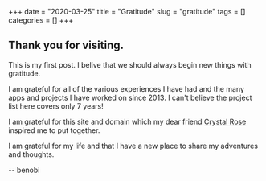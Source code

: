 +++ 
date = "2020-03-25"
title = "Gratitude"
slug = "gratitude" 
tags = []
categories = []
+++

## Thank you for visiting.

This is my first post. I belive that we should always begin new things with gratitude.

I am grateful for all of the various experiences I have had and the many apps and projects I have worked on since 2013. I can't believe the project list here covers only 7 years! 

I am grateful for this site and domain which my dear friend [Crystal Rose](https://www.linkedin.com/in/rosecrystal) inspired me to put together. 

I am grateful for my life and that I have a new place to share my adventures and thoughts. 

-- benobi